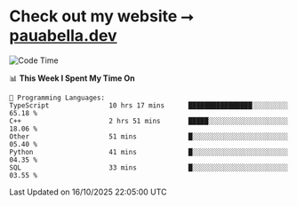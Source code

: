 # Check out my website ⭢ [pauabella.dev](https://pauabella.dev)

<!--START_SECTION:waka-->
![Code Time](http://img.shields.io/badge/Code%20Time-4%2C908%20hrs-blue)

📊 **This Week I Spent My Time On** 

```text
💬 Programming Languages: 
TypeScript               10 hrs 17 mins      ████████████████░░░░░░░░░   65.18 % 
C++                      2 hrs 51 mins       █████░░░░░░░░░░░░░░░░░░░░   18.06 % 
Other                    51 mins             █░░░░░░░░░░░░░░░░░░░░░░░░   05.40 % 
Python                   41 mins             █░░░░░░░░░░░░░░░░░░░░░░░░   04.35 % 
SQL                      33 mins             █░░░░░░░░░░░░░░░░░░░░░░░░   03.55 % 
```


 Last Updated on 16/10/2025 22:05:00 UTC
<!--END_SECTION:waka-->
